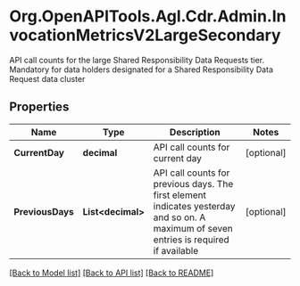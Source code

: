 # Org.OpenAPITools.Agl.Cdr.Admin.InvocationMetricsV2LargeSecondary
API call counts for the large Shared Responsibility Data Requests tier.  Mandatory for data holders designated for a Shared Responsibility Data Request data cluster

## Properties

Name | Type | Description | Notes
------------ | ------------- | ------------- | -------------
**CurrentDay** | **decimal** | API call counts for current day | [optional] 
**PreviousDays** | **List&lt;decimal&gt;** | API call counts for previous days. The first element indicates yesterday and so on. A maximum of seven entries is required if available | [optional] 

[[Back to Model list]](../README.md#documentation-for-models) [[Back to API list]](../README.md#documentation-for-api-endpoints) [[Back to README]](../README.md)

